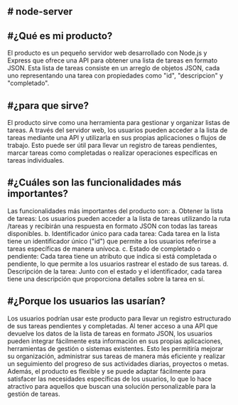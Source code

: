 <h2># node-server</h2>
  
<h2>#¿Qué es mi producto?</h2>
El producto es un pequeño servidor web desarrollado con Node.js y Express que ofrece una API para obtener una lista de tareas en formato JSON. Esta lista de tareas consiste en un arreglo de objetos JSON, cada uno representando una tarea con propiedades como "id", "descripcion" y "completado".

<h2>#¿para que sirve?</h2>
El producto sirve como una herramienta para gestionar y organizar listas de tareas. A través del servidor web, los usuarios pueden acceder a la lista de tareas mediante una API y utilizarla en sus propias aplicaciones o flujos de trabajo. Esto puede ser útil para llevar un registro de tareas pendientes, marcar tareas como completadas o realizar operaciones específicas en tareas individuales.

<h2>#¿Cuáles son las funcionalidades más importantes?</h2>
Las funcionalidades más importantes del producto son:
a. Obtener la lista de tareas: Los usuarios pueden acceder a la lista de tareas utilizando la ruta /tareas y recibirán una respuesta en formato JSON con todas las tareas disponibles.
b. Identificador único para cada tarea: Cada tarea en la lista tiene un identificador único ("id") que permite a los usuarios referirse a tareas específicas de manera unívoca.
c. Estado de completado o pendiente: Cada tarea tiene un atributo que indica si está completada o pendiente, lo que permite a los usuarios rastrear el estado de sus tareas.
d. Descripción de la tarea: Junto con el estado y el identificador, cada tarea tiene una descripción que proporciona detalles sobre la tarea en sí.

<h2>#¿Porque los usuarios las usarían?</h2>
Los usuarios podrían usar este producto para llevar un registro estructurado de sus tareas pendientes y completadas. Al tener acceso a una API que devuelve los datos de la lista de tareas en formato JSON, los usuarios pueden integrar fácilmente esta información en sus propias aplicaciones, herramientas de gestión o sistemas existentes. Esto les permitiría mejorar su organización, administrar sus tareas de manera más eficiente y realizar un seguimiento del progreso de sus actividades diarias, proyectos o metas. Además, el producto es flexible y se puede adaptar fácilmente para satisfacer las necesidades específicas de los usuarios, lo que lo hace atractivo para aquellos que buscan una solución personalizable para la gestión de tareas.
